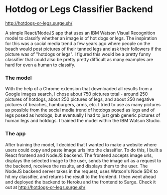 # Hotdog or Legs Classifier Backend

http://hotdogs-or-legs.surge.sh/

A simple React/NodeJS app that uses an IBM Watson Visual Recognition model to classify whether an image is of hot dogs or legs. The inspiration for this was a social media trend a few years ago where people on the beach would post pictures of their tanned legs and ask their followers if the picture was of "hotdogs or legs". I figured this would be a pretty funny classifier that could also be pretty pretty difficult as many examples are hard for even a human to classify.

### The model
With the help of a Chrome extension that downloaded all results from a Google images search, I chose about 750 pictures total - around 250 pictures of hotdogs, about 250 pictures of legs, and about 250 negative pictures of beaches, hamburgers, arms, etc. I tried to use as many pictures as possible from the social media trend of hotdogs posed as legs and of legs posed as hotdogs, but eventually I had to just grab generic pictures of human legs and hotdogs. I trained the model within the IBM Watson Studio.

### The app
After training the model, I decided that I wanted to make a website where users could copy and paste image urls into the classifier. To do this, I built a React frontend and NodeJS backend. The frontend accepts image urls, displays the selected image to the user, sends the image url as a request to the backend, receives the results, and displays them to the user. The NodeJS backend server takes in the request, uses Watson's Node SDK to hit my classifier, and returns the result to the frontend. I then went ahead and deployed the backend to Heroku and the frontend to Surge. Check it out at http://hotdogs-or-legs.surge.sh/
